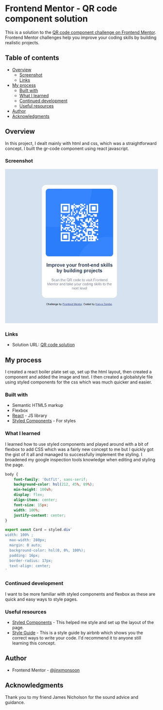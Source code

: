# Frontend Mentor - QR code component solution

This is a solution to the [QR code component challenge on Frontend Mentor](https://www.frontendmentor.io/challenges/qr-code-component-iux_sIO_H). Frontend Mentor challenges help you improve your coding skills by building realistic projects. 

## Table of contents

- [Overview](#overview)
  - [Screenshot](#screenshot)
  - [Links](#links)
- [My process](#my-process)
  - [Built with](#built-with)
  - [What I learned](#what-i-learned)
  - [Continued development](#continued-development)
  - [Useful resources](#useful-resources)
- [Author](#author)
- [Acknowledgments](#acknowledgments)

## Overview

In this project, I dealt mainly with html and css, which was a straightforward concept. I built the gr-code component using react javascript. 
### Screenshot

![Solution](./public/screenshot.jpg)

### Links

- Solution URL: [QR code solution](https://qrcodecomponentzembezn.netlify.app/)

## My process

 I created a react boiler plate set up, set up the html layout, then created a component and added the image and text. I then created a globalstyle file using styled components for the css which was much quicker and easier. 
### Built with

- Semantic HTML5 markup
- Flexbox
- [React](https://reactjs.org/) - JS library
- [Styled Components](https://styled-components.com/) - For styles

### What I learned

I learned how to use styled components and played around with a bit of flexbox to add CSS which was a fairly new concept to me but I quickly got the gist of it all and managed to successfully implement the styling. I broadened my google inspection tools knowledge when editing and styling the page. 

```css
body {
    font-family: 'Outfit', sans-serif;
    background-color: hsl(212, 45%, 89%);
    min-height: 100vh;
    display: flex;
    align-items: center;
    font-size: 15px;
    width: 100%;
    justify-content: center;
}
```
```js
export const Card = styled.div`
width: 100% ;
  max-width: 280px;
  margin: 0 auto;
  background-color: hsl(0, 0%, 100%);
  padding: 16px;
  border-radius: 17px;
  text-align: center;
`
```
### Continued development

I want to be more familiar with styled components and flexbox as these are quick and easy ways to style pages.

### Useful resources

- [Styled Components](https://styled-components.com/docs/basics#getting-started) - This helped me style and set up the layout of the page.
- [Style Guide](https://airbnb.io/javascript/react/) - This is a style guide by airbnb which shows you the correct ways to write your code. I'd recommend it to anyone still learning this concept.

## Author

- Frontend Mentor - [@jinxmonsoon](https://www.frontendmentor.io/profile/jinxmonsoon)

## Acknowledgments

Thank you to my friend James Nicholson for the sound advice and guidance. 
